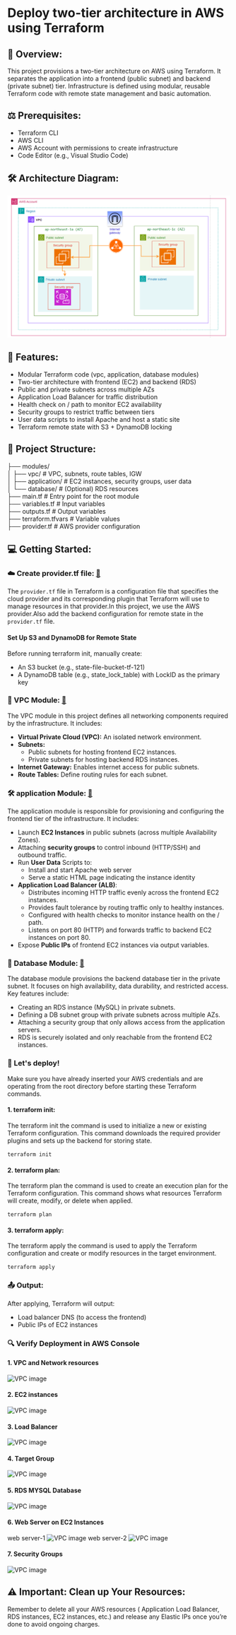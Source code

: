# Deploy two-tier architecture in AWS using Terraform
## 🚀 Overview:
This project provisions a two-tier architecture on AWS using Terraform. It separates the application into a frontend (public subnet) and backend (private subnet) tier. Infrastructure is defined using modular, reusable Terraform code with remote state management and basic automation.

## ⚖️ Prerequisites:
- Terraform CLI
- AWS CLI
- AWS Account with permissions to create infrastructure
- Code Editor (e.g., Visual Studio Code)


## 🛠️ Architecture Diagram:
![architecture](https://github.com/Vaishnavi-M-Patil/Two-tier-terraform/blob/main/assets/architecture.png)

## 🔧 Features:
- Modular Terraform code (vpc, application, database modules)
- Two-tier architecture with frontend (EC2) and backend (RDS)
- Public and private subnets across multiple AZs
- Application Load Balancer for traffic distribution
- Health check on / path to monitor EC2 availability
- Security groups to restrict traffic between tiers
- User data scripts to install Apache and host a static site
- Terraform remote state with S3 + DynamoDB locking


## 📁 Project Structure:
├── modules/  
  │ ├── vpc/   # VPC, subnets, route tables, IGW  
  │ ├── application/  # EC2 instances, security groups, user data  
  │ └── database/   # (Optional) RDS resources  
├── main.tf   # Entry point for the root module  
├── variables.tf  # Input variables  
├── outputs.tf   # Output variables  
├── terraform.tfvars   # Variable values  
├── provider.tf     # AWS provider configuration  


## 💻 Getting Started:
### ☁️ Create provider.tf file: [ 🔗 ](https://github.com/Vaishnavi-M-Patil/Two-tier-terraform/blob/main/provider.tf)
The `provider.tf` file in Terraform is a configuration file that specifies the cloud provider and its corresponding plugin that Terraform will use to manage resources in that provider.In this project, we use the AWS provider.Also add the backend configuration for remote state in the `provider.tf` file.
#### Set Up S3 and DynamoDB for Remote State
Before running terraform init, manually create:
- An S3 bucket (e.g., state-file-bucket-tf-121)
- A DynamoDB table (e.g., state_lock_table) with LockID as the primary key


### 🧱 VPC Module: [ 🔗 ](https://github.com/Vaishnavi-M-Patil/Two-tier-terraform/tree/main/modules/vpc)
The VPC module in this project defines all networking components required by the infrastructure. It includes:
- **Virtual Private Cloud (VPC):** An isolated network environment.
- **Subnets:**
  - Public subnets for hosting frontend EC2 instances.
  - Private subnets for hosting backend RDS instances.
- **Internet Gateway:** Enables internet access for public subnets.
- **Route Tables:** Define routing rules for each subnet.

### 🛠️ application Module: [ 🔗 ](https://github.com/Vaishnavi-M-Patil/Two-tier-terraform/tree/main/modules/application)
The application module is responsible for provisioning and configuring the frontend tier of the infrastructure. It includes:
- Launch **EC2 Instances** in public subnets (across multiple Availability Zones).
- Attaching **security groups** to control inbound (HTTP/SSH) and outbound traffic.
- Run **User Data** Scripts to:
  - Install and start Apache web server
  - Serve a static HTML page indicating the instance identity
- **Application Load Balancer (ALB)**:
  - Distributes incoming HTTP traffic evenly across the frontend EC2 instances.
  - Provides fault tolerance by routing traffic only to healthy instances.
  - Configured with health checks to monitor instance health on the / path.
  - Listens on port 80 (HTTP) and forwards traffic to backend EC2 instances on port 80.
- Expose **Public IPs** of frontend EC2 instances via output variables.

### 📝 Database Module: [ 🔗 ](https://github.com/Vaishnavi-M-Patil/Two-tier-terraform/tree/main/modules/database)
The database module provisions the backend database tier in the private subnet. It focuses on high availability, data durability, and restricted access. Key features include:
- Creating an RDS instance (MySQL) in private subnets.
- Defining a DB subnet group with private subnets across multiple AZs.
- Attaching a security group that only allows access from the application servers.
- RDS is securely isolated and only reachable from the frontend EC2 instances.


### 🚀 Let's deploy!
Make sure you have already inserted your AWS credentials and are operating from the root directory before starting these Terraform commands.
#### 1. terraform init:
The terraform init the command is used to initialize a new or existing Terraform configuration. This command downloads the required provider plugins and sets up the backend for storing state.
```
terraform init
```
#### 2. terraform plan:
The terraform plan the command is used to create an execution plan for the Terraform configuration. This command shows what resources Terraform will create, modify, or delete when applied.
```
terraform plan
```
#### 3. terraform apply:
The terraform apply the command is used to apply the Terraform configuration and create or modify resources in the target environment.
```
terraform apply
```

### 📤 Output:
After applying, Terraform will output:
- Load balancer DNS (to access the frontend)
- Public IPs of EC2 instances


### 🔍 Verify Deployment in AWS Console
#### 1. VPC and Network resources
![VPC image]()

#### 2. EC2 instances
![VPC image]()

#### 3. Load Balancer
![VPC image]()

#### 4. Target Group
![VPC image]()

#### 5. RDS MYSQL Database
![VPC image]()

#### 6. Web Server on EC2 Instances
web server-1
![VPC image]()
web server-2
![VPC image]()

#### 7. Security Groups
![VPC image]()

## ⚠️ Important: Clean up Your Resources:
Remember to delete all your AWS resources ( Application Load Balancer, RDS instances, EC2 instances, etc.) and release any Elastic IPs once you’re done to avoid ongoing charges.
